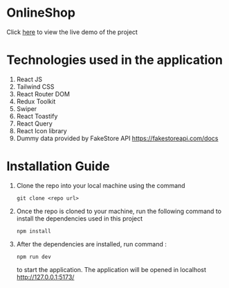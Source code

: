 # OnlineShop

Click [here](https://papaya-smakager-4b33ad.netlify.app/) to view the live demo of the project

# Technologies used in the application

1. React JS
2. Tailwind CSS
3. React Router DOM
4. Redux Toolkit
5. Swiper
6. React Toastify
7. React Query
8. React Icon library
9. Dummy data provided by FakeStore API https://fakestoreapi.com/docs

# Installation Guide

1. Clone the repo into your local machine using the command
   ```
   git clone <repo url>
   ```
2. Once the repo is cloned to your machine, run the following command to install the dependencies used in this project
   ```
   npm install
   ```
3. After the dependencies are installed, run command :
   ```
   npm run dev
   ```
   to start the application. The application will be opened in localhost http://127.0.0.1:5173/
